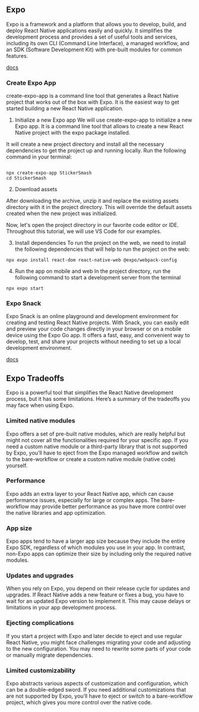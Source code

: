 ## Expo
Expo is a framework and a platform that allows you to develop, build, and deploy React Native applications easily and quickly. It simplifies the development process and provides a set of useful tools and services, including its own CLI (Command Line Interface), a managed workflow, and an SDK (Software Development Kit) with pre-built modules for common features.

[docs](https://docs.expo.dev/)

### Create Expo App
create-expo-app is a command line tool that generates a React Native project that works out of the box with Expo. It is the easiest way to get started building a new React Native application.

1. Initialize a new Expo app
We will use create-expo-app to initialize a new Expo app. It is a command line tool that allows to create a new React Native project with the expo package installed.

It will create a new project directory and install all the necessary dependencies to get the project up and running locally. Run the following command in your terminal:

```

npx create-expo-app StickerSmash
cd StickerSmash
```

2. Download assets

After downloading the archive, unzip it and replace the existing assets directory with it in the project directory. This will override the default assets created when the new project was initialized.

Now, let's open the project directory in our favorite code editor or IDE. Throughout this tutorial, we will use VS Code for our examples.

3. Install dependencies
To run the project on the web, we need to install the following dependencies that will help to run the project on the web:
```
npx expo install react-dom react-native-web @expo/webpack-config
```
4. Run the app on mobile and web
In the project directory, run the following command to start a development server from the terminal
```
npx expo start
```
### Expo Snack
Expo Snack is an online playground and development environment for creating and testing React Native projects. With Snack, you can easily edit and preview your code changes directly in your browser or on a mobile device using the Expo Go app. It offers a fast, easy, and convenient way to develop, test, and share your projects without needing to set up a local development environment.

[docs](https://snack.expo.dev/)

## Expo Tradeoffs
Expo is a powerful tool that simplifies the React Native development process, but it has some limitations. Here’s a summary of the tradeoffs you may face when using Expo.

### Limited native modules
Expo offers a set of pre-built native modules, which are really helpful but might not cover all the functionalities required for your specific app. If you need a custom native module or a third-party library that is not supported by Expo, you’ll have to eject from the Expo managed workflow and switch to the bare-workflow or create a custom native module (native code) yourself.

### Performance
Expo adds an extra layer to your React Native app, which can cause performance issues, especially for large or complex apps. The bare-workflow may provide better performance as you have more control over the native libraries and app optimization.

### App size
Expo apps tend to have a larger app size because they include the entire Expo SDK, regardless of which modules you use in your app. In contrast, non-Expo apps can optimize their size by including only the required native modules.

### Updates and upgrades
When you rely on Expo, you depend on their release cycle for updates and upgrades. If React Native adds a new feature or fixes a bug, you have to wait for an updated Expo version to implement it. This may cause delays or limitations in your app development process.

### Ejecting complications
If you start a project with Expo and later decide to eject and use regular React Native, you might face challenges migrating your code and adjusting to the new configuration. You may need to rewrite some parts of your code or manually migrate dependencies.

### Limited customizability
Expo abstracts various aspects of customization and configuration, which can be a double-edged sword. If you need additional customizations that are not supported by Expo, you’ll have to eject or switch to a bare-workflow project, which gives you more control over the native code.

